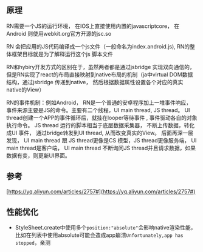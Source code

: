 
## 原理

RN需要一个JS的运行环境， 在IOS上直接使用内置的javascriptcore， 在Android 则使用webkit.org官方开源的jsc.so

RN 会把应用的JS代码编译成一个js文件（一般命名为index.android.js),  RN的整体框架目标就是为了解释运行这个js 脚本文件

RN和hybiry开发方式的区别在于，虽然两者都是通过jsbridge 实现双向通信的，但是RN实现了react的布局直接映射到native布局的机制（ja中virtual DOM数据结构，通过jsbridge 传递到native， 然后根据数据属性设置各个对应的真实native的View）

RN的事件机制：例如Android， RN是一个普通的安卓程序加上一堆事件响应， 事件来源主要是JS的命令。主要有二个线程，UI main thread, JS thread。 UI thread创建一个APP的事件循环后，就挂在looper等待事件 , 事件驱动各自的对象执行命令。 JS thread 运行的脚本相当于底层数据采集器， 不断上传数据，转化成UI 事件， 通过bridge转发到UI thread, 从而改变真实的View。 后面再深一层发现， UI main thread 跟 JS thread更像是CS 模型，JS thread更像服务端， UI main thread是客户端， UI main thread 不断询问JS thread并且请求数据，如果数据有变，则更新UI界面。


## 参考

[https://yq.aliyun.com/articles/2757#](https://yq.aliyun.com/articles/2757#)


## 性能优化

* StyleSheet.create中使用多个`position:"absolute"`会影响native渲染性能，比如在列表中使用absolute可能会造成app崩溃`Unfortunately,app has stopped`，亲测
